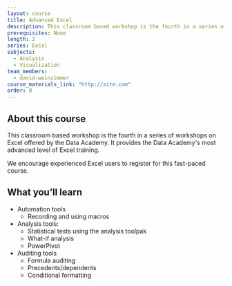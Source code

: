 ```yaml
---
layout: course
title: Advanced Excel
description: This classroom based workshop is the fourth in a series of workshops on Excel offered by the Data Academy. It provides the Data Academy’s most advanced level of Excel training.
prerequisites: None
length: 2
series: Excel
subjects:
  - Analysis
  - Visualization
team_members:
  - david-weinzimmer
course_materials_link: "http://site.com"
order: 0
---
```



## About this course

This classroom based workshop is the fourth in a series of workshops on Excel offered by the Data Academy.  It provides the Data Academy's most advanced level of Excel training.

We encourage experienced Excel users to register for this fast-paced course.

## What you’ll learn

* Automation tools
  * Recording and using macros
* Analysis tools:
  * Statistical tests using the analysis toolpak
  * What-if analysis
  * PowerPivot
* Auditing tools
  * Formula auditing
  * Precedents/dependents
  * Conditional formatting